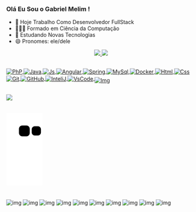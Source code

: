 ### Olá Eu Sou o Gabriel Melim !


- 🔭 Hoje Trabalho Como Desenvolvedor FullStack
- 👨🏻‍🎓 Formado em Ciência da Computação 
- 🌱 Estudando Novas Tecnologias
- 😄 Pronomes: ele/dele

<div align="center">
  <a href="https://github.com/gabrielmelim">
  <img height="140em" src="https://github-readme-stats.vercel.app/api?username=gabrielmelim&show_icons=true&theme=chartreuse-dark&include_all_commits=true&count_private=true"/>
  <img height="140em" src="https://github-readme-stats.vercel.app/api/top-langs/?username=gabrielmelim&layout=compact&langs_count=7&theme=chartreuse-dark"/>
</div>
  
  ##
<div>
<img align="center" alt="PhP" height="50" width="50" src="https://cdn.jsdelivr.net/gh/devicons/devicon/icons/php/php-plain.svg" />
<img align="center" alt="Java" height="50" width="50" src="https://cdn.jsdelivr.net/gh/devicons/devicon/icons/java/java-original-wordmark.svg" /> 
<img align="center" alt="Js" height="30" width="30" src="https://cdn.jsdelivr.net/gh/devicons/devicon/icons/javascript/javascript-plain.svg" />
<img align="center" alt="Angular" height="80" width="80" src="https://cdn.jsdelivr.net/gh/devicons/devicon/icons/angularjs/angularjs-plain-wordmark.svg" />
<img align="center" alt="Spring" height="50" width="50" src="https://cdn.jsdelivr.net/gh/devicons/devicon/icons/spring/spring-original-wordmark.svg" />
<img align="center" alt="MySql" height="50" width="50" src="https://cdn.jsdelivr.net/gh/devicons/devicon/icons/mysql/mysql-original-wordmark.svg" />
<img align="center" alt="Docker" height="50" width="50" src="https://cdn.jsdelivr.net/gh/devicons/devicon/icons/docker/docker-original-wordmark.svg" />
<img align="center" alt="Html" height="50" width="50" src="https://cdn.jsdelivr.net/gh/devicons/devicon/icons/html5/html5-plain-wordmark.svg" />
<img align="center" alt="Css" height="50" width="50" src="https://cdn.jsdelivr.net/gh/devicons/devicon/icons/css3/css3-plain-wordmark.svg" />
<img align="center" alt="Git" height="50" width="50" src="https://cdn.jsdelivr.net/gh/devicons/devicon/icons/git/git-plain-wordmark.svg"  />
<img align="center" alt="GitHub" height="50" width="50" src="https://img.icons8.com/nolan/64/github.png" /> 
<img align="center" alt="InteliJ" height="80" width="80" src="https://cdn.jsdelivr.net/gh/devicons/devicon/icons/intellij/intellij-original-wordmark.svg" />
<img align="center" alt="VsCode" height="40" width="40" src="https://cdn.jsdelivr.net/gh/devicons/devicon/icons/vscode/vscode-original-wordmark.svg" />
<img align="middle" alt="Img" height="100" width="100" src="https://i.picasion.com/pic92/6683e728d4392d8e43e16f93af651ae5.gif" /> 
</div>
 
##
                                                                                                                                                     
<div> 
<a href="https://www.linkedin.com/in/gabrielmelim/" target="_blank"><img src="https://img.shields.io/badge/LinkedIn-0077B5?style=for-the-badge&logo=linkedin&logoColor=white" target="_blank"></a>                                                                                                                                                 
</div> 

##

![Snake animation](https://github.com/gabrielmelim/gabrielmelim/blob/output/github-contribution-grid-snake.svg)

##
  
<div>
<img align="middle" alt="img" height="80" width="80" src="https://i.picasion.com/pic92/32944df19d16d51f01322a8526565106.gif" />
  <img align="middle" alt="img" height="77" width="77" src="https://i.picasion.com/pic92/bfafb14374b4846518bf489372fd2d4b.gif" />
<img align="middle" alt="img" height="77" width="77" src="https://i.picasion.com/pic92/d0f4372053f543db780663d7920c5c51.gif" />
<img align="middle" alt="img" height="77" width="76" src="https://i.picasion.com/pic92/8bcebd303349e804551fe50e8d7ab53b.gif" />
<img align="middle" alt="img" height="76" width="77" src="https://i.picasion.com/pic92/ecb74e96a28cc3240691fc55f23f5f7e.gif" />
<img align="middle" alt="img" height="77" width="77" src="https://i.picasion.com/pic92/3346026b5e8d12ff4020323cf9ad6ec8.gif" />
<img align="middle" alt="img" height="77" width="77" src="https://i.picasion.com/pic92/f7cc289dccf70e000e2fcbcf3db1d494.gif" />
<img align="middle" alt="img" height="77" width="77" src="https://i.picasion.com/pic92/9e8bf6fddee3cb05b7376142f6f4171d.gif" />
<img align="middle" alt="img" height="77" width="77" src="https://i.picasion.com/pic92/31e51c0d03204352ce3d8d42e9b7504d.gif" />
<img align="middle" alt="img" height="80" width="80" src="https://i.picasion.com/pic92/32944df19d16d51f01322a8526565106.gif" />
</div>
 
                                    
